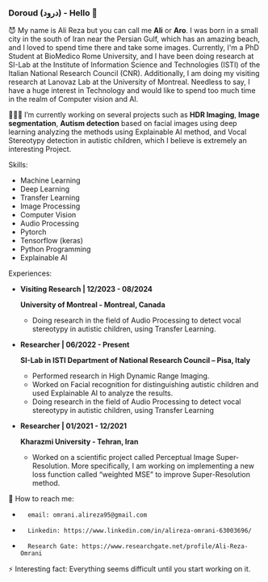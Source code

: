 ### Doroud (درود) - Hello 👋

 😈 My name is Ali Reza but you can call me **Ali** or **Aro**. I was born in a small city in the south of Iran near the Persian Gulf, which has an amazing beach, and I loved to spend time there and take some images. Currently, I'm a PhD Student at BioMedico Rome University, and I have been doing research at SI-Lab at the Institute of Information Science and Technologies (ISTI) of the Italian National Research Council (CNR). Additionally, I am doing my visiting research at Lanovaz Lab at the University of Montreal. Needless to say, I have a huge interest in Technology and would like to spend too much time in the realm of Computer vision and AI.

 👨🏻‍💻 I’m currently working on several projects such as **HDR Imaging**, **Image segmentation**, **Autism detection** based on facial images using deep learning analyzing the methods using Explainable AI method, and Vocal Stereotypy detection in autistic children, which I believe is extremely an interesting Project.

Skills:

* Machine Learning
* Deep Learning
* Transfer Learning
* Image Processing
* Computer Vision
* Audio Processing
* Pytorch
* Tensorflow (keras)
* Python Programming
* Explainable AI

Experiences:
* **Visiting Research | 12/2023 - 08/2024**

  **University of Montreal - Montreal, Canada**
  * Doing research in the field of Audio Processing to detect vocal stereotypy in autistic children, using Transfer Learning.
* **Researcher | 06/2022 - Present**

  **SI-Lab in ISTI Department of National Research Council – Pisa, Italy**
  * Performed research in High Dynamic Range Imaging.
  * Worked on Facial recognition for distinguishing autistic children and used Explainable AI to analyze the results.
  * Doing research in the field of Audio Processing to detect vocal stereotypy in autistic children, using Transfer Learning
* **Researcher | 01/2021 - 12/2021**

  **Kharazmi University - Tehran, Iran**
  * Worked on a scientific project called Perceptual Image Super-Resolution. More specifically, I am working on implementing a new loss function called “weighted MSE” to improve Super-Resolution method.
 
 📧 How to reach me: 
-       email: omrani.alireza95@gmail.com
-       Linkedin: https://www.linkedin.com/in/alireza-omrani-63003696/
-       Research Gate: https://www.researchgate.net/profile/Ali-Reza-Omrani

 ⚡ Interesting fact: Everything seems difficult until you start working on it.

<!--
**AlirezaOmrani95/AlirezaOmrani95** is a ✨ _special_ ✨ repository because its `README.md` (this file) appears on your GitHub profile.


Here are some ideas to get you started:
- 🌱 I’m currently learning ...
- 🤔 I’m looking for help with ...
- 😄 Pronouns: ...
- 👯 I’m looking to collaborate on ...
- 💬 Ask me about ...
-->
